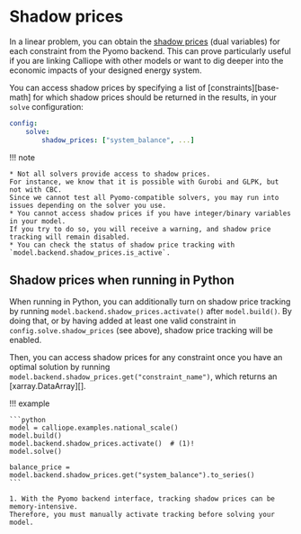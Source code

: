 # Shadow prices

In a linear problem, you can obtain the [shadow prices](https://en.wikipedia.org/wiki/Shadow_price) (dual variables) for each constraint from the Pyomo backend.
This can prove particularly useful if you are linking Calliope with other models or want to dig deeper into the economic impacts of your designed energy system.

You can access shadow prices by specifying a list of [constraints][base-math] for which shadow prices should be returned in the results, in your `solve` configuration:

```yaml
config:
    solve:
        shadow_prices: ["system_balance", ...]
```

!!! note

    * Not all solvers provide access to shadow prices.
    For instance, we know that it is possible with Gurobi and GLPK, but not with CBC.
    Since we cannot test all Pyomo-compatible solvers, you may run into issues depending on the solver you use.
    * You cannot access shadow prices if you have integer/binary variables in your model.
    If you try to do so, you will receive a warning, and shadow price tracking will remain disabled.
    * You can check the status of shadow price tracking with `model.backend.shadow_prices.is_active`.

## Shadow prices when running in Python

When running in Python, you can additionally turn on shadow price tracking by running `model.backend.shadow_prices.activate()` after `model.build()`.
By doing that, or by having added at least one valid constraint in `config.solve.shadow_prices` (see above), shadow price tracking will be enabled.

Then, you can access shadow prices for any constraint once you have an optimal solution by running `model.backend.shadow_prices.get("constraint_name")`, which returns an [xarray.DataArray][].

!!! example

    ```python
    model = calliope.examples.national_scale()
    model.build()
    model.backend.shadow_prices.activate()  # (1)!
    model.solve()

    balance_price = model.backend.shadow_prices.get("system_balance").to_series()
    ```

    1. With the Pyomo backend interface, tracking shadow prices can be memory-intensive.
    Therefore, you must manually activate tracking before solving your model.
